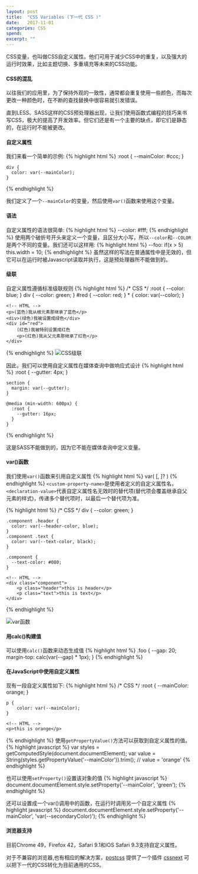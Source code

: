 ```yaml
---
layout: post
title:  "CSS Variables (下一代 CSS )"
date:   2017-11-01
categories: CSS
spend: 
excerpt: ""
---
```


CSS变量，也叫做CSS自定义属性。他们可用于减少CSS中的重复，以及强大的运行时效果，比如主题切换、多重填充等未来的CSS功能。

#### CSS的混乱
以往我们的应用里，为了保持外观的一致性，通常都会重复使用一些颜色，而每次更改一种颜色时，在不断的查找替换中很容易就引发错误。

直到LESS、SASS这样的CSS预处理器出现，让我们使用函数式编程的技巧来书写CSS，极大的提高了开发效率。但它们还是有一个主要的缺点，即它们是静态的，在运行时不能被更改。

#### 自定义属性

我们来看一个简单的示例:
{% highlight html %}
    :root {
      --mainColor: #ccc;
    }
    
    div {
      color: var(--mainColor);
    }
{% endhighlight %}

我们定义了一个`--mainColor`的变量，然后使用`var()`函数来使用这个变量。

#### 语法

自定义属性的语法很简单:
{% highlight html %}
    --color: #fff;
{% endhighlight %}
使用两个破折号开头来定义一个变量，且区分大小写，所以`--color`和`--COLOR`是两个不同的变量。我们还可以这样用:
{% highlight html %}
    --foo: if(x > 5) this.width = 10;
{% endhighlight %}
虽然这样的写法在普通属性中是无效的，但它可以在运行时被Javascript读取并执行，这是预处理器所不能做到的。

#### 级联

自定义属性遵循标准级联规则
{% highlight html %}
    /* CSS */
    :root { --color: blue; }
    div { --color: green; }
    #red { --color: red; }
    * { color: var(--color); }
    
    <!-- HTML -->
    <p>(蓝色)我从根元素那继承了蓝色</p>
    <div>(绿色)我被设置成绿色</div>
    <div id="red">
        (红色)我被特别设置成红色
        <p>(红色)我从父元素那继承了红色</p>
    </div>
{% endhighlight %}
![CSS级联](http://navcd-1252873427.cosgz.myqcloud.com/head_img/CSS%E7%BA%A7%E8%81%94.png)

因此，我们可以使用自定义属性在媒体查询中做响应式设计
{% highlight html %}
    :root {
      --gutter: 4px;
    }
    
    section {
      margin: var(--gutter);
    }
    
    @media (min-width: 600px) {
      :root {
        --gutter: 16px;
      }
    }
{% endhighlight %}

这是SASS不能做到的，因为它不能在媒体查询中定义变量。

#### var()函数
我们使用`var()`函数来引用自定义属性
{% highlight html %}
    var(<custom-property-name> [, <declaration-value> ]? )
{% endhighlight %}
`<custom-property-name>`是使用者定义的自定义属性名，`<declaration-value>`代表自定义属性名无效时的替代项(替代项会覆盖继承自父元素的样式)，传递多个替代项时，以最后一个替代项为准。

{% highlight html %}
    /* CSS */
    div { 
        --color: green;
    }
    
    .component .header {
      color: var(--header-color, blue);
    }
    .component .text {
      color: var(--text-color, black);
    }
    
    .component {
      --text-color: #080;
    }
    
    <!-- HTML -->
    <div class="component">
        <p class="header">this is header</p>
        <p class="text">this is text</p>
    </div>
{% endhighlight %}

![var函数](http://navcd-1252873427.cosgz.myqcloud.com/head_img/var%E5%87%BD%E6%95%B0.png)

#### 用calc()构建值
可以使用`calc()`函数来动态生成值
{% highlight html %}
    .foo {
      --gap: 20;
      margin-top: calc(var(--gap) * 1px);
    }
{% endhighlight %}

#### 在JavaScript中使用自定义属性
现有一段自定义属性如下:
{% highlight html %}
    /* CSS */
    :root {
        --mainColor: orange;
    }

    p {
        color: var(--mainColor);
    }
    
    <!-- HTML -->
    <p>this is orange</p>
{% endhighlight %}
使用`getPropertyValue()`方法可以获取到自定义属性的值。
{% highlight javascript %}
    var styles = getComputedStyle(document.documentElement);
    var value = String(styles.getPropertyValue('--mainColor')).trim();
    // value = 'orange'
{% endhighlight %}

也可以使用`setProperty()`设置该对象的值
{% highlight javascript %}
    document.documentElement.style.setProperty('--mainColor', 'green');
{% endhighlight %}

还可以设置成一个var()调用中的函数，在运行时调用另一个自定义属性
{% highlight javascript %}
    document.documentElement.style.setProperty('--mainColor', 'var(--secondaryColor)');
{% endhighlight %}

#### 浏览器支持
目前Chrome 49，Firefox 42，Safari 9.1和iOS Safari 9.3支持自定义属性。

对于不兼容的浏览器,也有相应的解决方案，[postcss](http://postcss.org/) 提供了一个插件 [cssnext](http://postcss.org/) 可以把下一代的CSS转化为目前通用的CSS。
